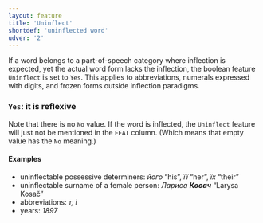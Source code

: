 ```yaml
---
layout: feature
title: 'Uninflect'
shortdef: 'uninflected word'
udver: '2'
---
```


If a word belongs to a part-of-speech category where inflection is expected, yet the actual word form
lacks the inflection, the boolean feature `Uninflect` is set to `Yes`. This applies to abbreviations,
numerals expressed with digits, and frozen forms outside inflection paradigms.

### <a name="Yes">`Yes`</a>: it is reflexive

Note that there is no `No` value. If the word is inflected, the `Uninflect` feature will just not be
mentioned in the `FEAT` column. (Which means that empty value has the `No` meaning.)

#### Examples

* uninflectable possessive determiners: _його_ “his”, _її_ “her”, _їх_ “their”
* uninflectable surname of a female person: _Лариса <b>Косач</b>_ “Larysa Kosač”
* abbreviations: _т, і_
* years: _1897_

<!-- Interlanguage links updated Po 6. listopadu 2023, 21:42:11 CET -->
